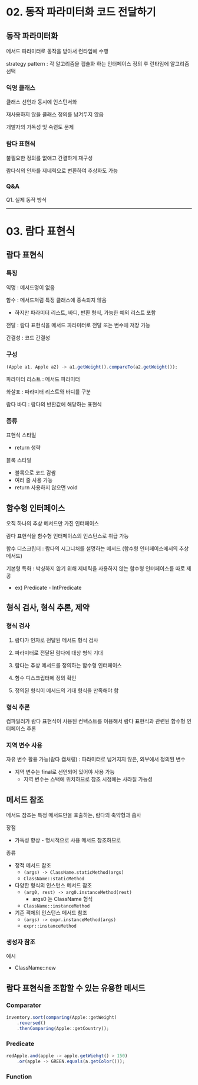 # 02. 동작 파라미터화 코드 전달하기

## 동작 파라미터화

메서드 파라미터로 동작을 받아서 런타임에 수행

strategy pattern : 각 알고리즘을 캡슐화 하는 인터페이스 정의 후 런타임에 알고리즘 선택

### 익명 클래스

클래스 선언과 동시에 인스턴서화

재사용하지 않을 클래스 정의를 남겨두지 않음

개발자의 가독성 및 숙련도 문제

### 람다 표현식

불필요한 정의를 없애고 간결하게 재구성

람다식의 인자를 제네릭으로 변환하여 추상화도 가능

### Q&A

Q1. 실제 동작 방식

---

# 03. 람다 표현식

## 람다 표현식

### 특징

익명 : 메서드명이 없음

함수 : 메서드처럼 특정 클래스에 종속되지 않음

- 하지만 파라미터 리스트, 바디, 반환 형식, 가능한 예외 리스트 포함

전달 : 람다 표현식을 메서드 파라미터로 전달 또는 변수에 저장 가능

간결성 : 코드 간결성

### 구성

```jsx
(Apple a1, Apple a2) -> a1.getWeight().compareTo(a2.getWeight());
```

파라미터 리스트 : 메서드 파라미터

화살표 : 파라미터 리스트와 바디를 구분

람다 바디 : 람다의 반환값에 해당하는 표현식

### 종류

표현식 스타일

- return 생략

블록 스타일

- 블록으로 코드 감쌈
- 여러 줄 사용 가능
- return 사용하지 않으면 void

## 함수형 인터페이스

오직 하나의 추상 메서드만 가진 인터페이스

람다 표현식을 함수형 인터페이스의 인스턴스로 취급 가능

함수 디스크립터 : 람다의 시그니처를 설명하는 메서드 (함수형 인터페이스에서의 추상 메서드)

기본형 특화 : 박싱하지 않기 위해 제네릭을 사용하지 않는 함수형 인터페이스를 따로 제공

- ex) Predicate - IntPredicate

## 형식 검사, 형식 추론, 제약

### 형식 검사

1. 람다가 인자로 전달된 메서드 형식 검사

2. 파라미터로 전달된 람다에 대상 형식 기대

3. 람다는 추상 메서드를 정의하는 함수형 인터페이스

4. 함수 디스크립터에 정의 확인

5. 정의된 형식이 메서드의 기대 형식을 만족해야 함

### 형식 추론

컴파일러가 람다 표현식이 사용된 컨텍스트를 이용해서 람다 표현식과 관련된 함수형 인터페이스 추론

### 지역 변수 사용

자유 변수 활용 가능(람다 캡처링) : 파라미터로 넘겨지지 않은, 외부에서 정의된 변수

- 지역 변수는 final로 선언되어 있어야 사용 가능
    - 지역 변수는 스택에 위치하므로 참조 시점에는 사라질 가능성

## 메서드 참조

메서드 참조는 특정 메서드만을 호출하는, 람다의 축약형과 흡사

장점

- 가독성 향상 - 명시적으로 사용 메서드 참조하므로

종류

- 정적 메서드 참조
    - `(args) -> ClassName.staticMethod(args)`
    - `ClassName::staticMethod`
- 다양한 형식의 인스턴스 메서드 참조
    - `(arg0, rest) -> arg0.instanceMethod(rest)`
        - args0 는 ClassName 형식
    - `ClassName::instanceMethod`
- 기존 객체의 인스턴스 메서드 참조
    - `(args) -> expr.instanceMethod(args)`
    - `expr::instanceMethod`

### 생성자 참조

예시

- ClassName::new

## 람다 표현식을 조합할 수 있는 유용한 메서드

### Comparator

```jsx
inventory.sort(comparing(Apple::getWeight)
	.reversed()
	.thenComparing(Apple::getCountry));
```

### Predicate

```jsx
redApple.and(apple -> apple.getWiehgt() > 150)
	.or(apple -> GREEN.equals(a.getColor()));
```

### Function

